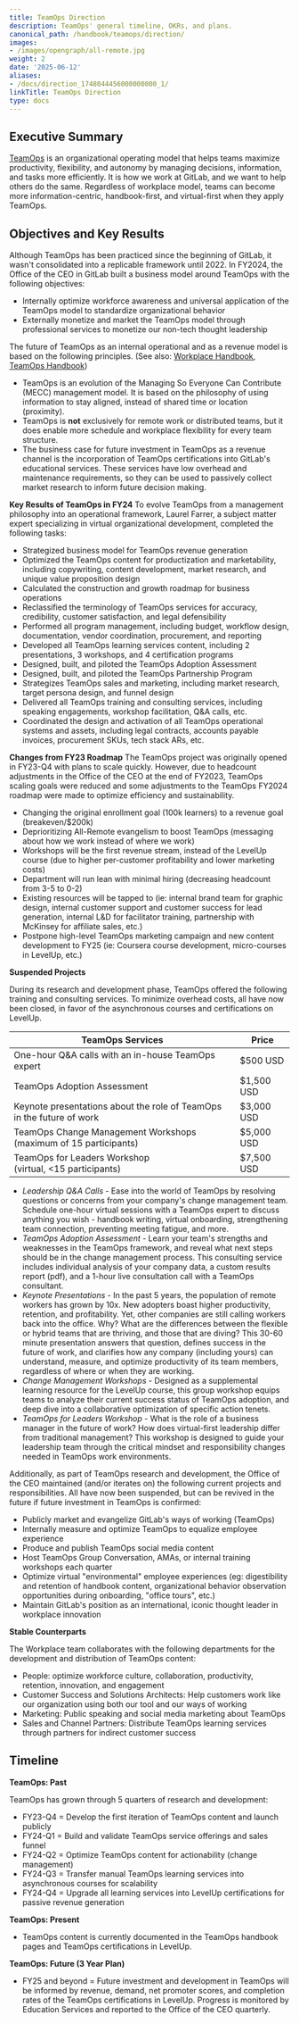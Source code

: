 ```yaml
---
title: TeamOps Direction
description: TeamOps' general timeline, OKRs, and plans.
canonical_path: /handbook/teamops/direction/
images:
- /images/opengraph/all-remote.jpg
weight: 2
date: '2025-06-12'
aliases:
- /docs/direction_1748044456000000000_1/
linkTitle: TeamOps Direction
type: docs
---
```


## Executive Summary

[TeamOps](https://about.gitlab.com/teamops/) is an organizational operating model that helps teams maximize productivity, flexibility, and autonomy by managing decisions, information, and tasks more efficiently. It is how we work at GitLab, and we want to help others do the same. Regardless of workplace model, teams can become more information-centric, handbook-first, and virtual-first when they apply TeamOps.

## Objectives and Key Results

Although TeamOps has been practiced since the beginning of GitLab, it wasn't consolidated into a replicable framework until 2022. In FY2024, the Office of the CEO in GitLab built a business model around TeamOps with the following objectives:

- Internally optimize workforce awareness and universal application of the TeamOps model to standardize organizational behavior
- Externally monetize and market the TeamOps model through professional services to monetize our non-tech thought leadership

The future of TeamOps as an internal operational and as a revenue model is based on the following principles. (See also: [Workplace Handbook](/handbook/ceo/office-of-the-ceo/workplace/), [TeamOps Handbook](/handbook/teamops))

- TeamOps is an evolution of the Managing So Everyone Can Contribute (MECC) management model. It is based on the philosophy of using information to stay aligned, instead of shared time or location (proximity).
- TeamOps is **not** exclusively for remote work or distributed teams, but it does enable more schedule and workplace flexibility for every team structure.
- The business case for future investment in TeamOps as a revenue channel is the incorporation of TeamOps certifications into GitLab's educational services. These services have low overhead and maintenance requirements, so they can be used to passively collect market research to inform future decision making.

**Key Results of TeamOps in FY24**
To evolve TeamOps from a management philosophy into an operational framework, Laurel Farrer, a subject matter expert specializing in virtual organizational development, completed the following tasks:

- Strategized business model for TeamOps revenue generation
- Optimized the TeamOps content for productization and marketability, including copywriting, content development, market research, and unique value proposition design
- Calculated the construction and growth roadmap for business operations
- Reclassified the terminology of TeamOps services for accuracy, credibility, customer satisfaction, and legal defensibility
- Performed all program management, including budget, workflow design, documentation, vendor coordination, procurement, and reporting
- Developed all TeamOps learning services content, including 2 presentations, 3 workshops, and 4 certification programs
- Designed, built, and piloted the TeamOps Adoption Assessment
- Designed, built, and piloted the TeamOps Partnership Program
- Strategizes TeamOps sales and marketing, including market research, target persona design, and funnel design
- Delivered all TeamOps training and consulting services, including speaking engagements, workshop facilitation, Q&A calls, etc.
- Coordinated the design and activation of all TeamOps operational systems and assets, including legal contracts, accounts payable invoices, procurement SKUs, tech stack ARs, etc.

**Changes from FY23 Roadmap**
The TeamOps project was originally opened in FY23-Q4 with plans to scale quickly. However, due to headcount adjustments in the Office of the CEO at the end of FY2023, TeamOps scaling goals were reduced and some adjustments to the TeamOps FY2024 roadmap were made to optimize efficiency and sustainability.

- Changing the original enrollment goal (100k learners) to a revenue goal (breakeven/$200k)
- Deprioritizing All-Remote evangelism to boost TeamOps (messaging about how we work instead of where we work)
- Workshops will be the first revenue stream, instead of the LevelUp course (due to higher per-customer profitability and lower marketing costs)
- Department will run lean with minimal hiring (decreasing headcount from 3-5 to 0-2)
- Existing resources will be tapped to (ie: internal brand team for graphic design, internal customer support and customer success for lead generation, internal L&D for facilitator training, partnership with McKinsey for affiliate sales, etc.)
- Postpone high-level TeamOps marketing campaign and new content development to FY25 (ie: Coursera course development, micro-courses in LevelUp, etc.)

**Suspended Projects**

During its research and development phase, TeamOps offered the following training and consulting services. To minimize overhead costs, all have now been closed, in favor of the asynchronous courses and certifications on LevelUp.

| TeamOps Services | Price |
| --- | --- |
| One-hour Q&A calls with an in-house TeamOps expert | $500 USD |
| TeamOps Adoption Assessment | $1,500 USD |
| Keynote presentations about the role of TeamOps in the future of work | $3,000 USD |
| TeamOps Change Management Workshops<br>(maximum of 15 participants) | $5,000 USD |
| TeamOps for Leaders Workshop<br>(virtual, &lt;15 participants) | $7,500 USD |

- *Leadership Q&A Calls* - Ease into the world of TeamOps by resolving questions or concerns from your company's change management team. Schedule one-hour virtual sessions with a TeamOps expert to discuss anything you wish - handbook writing, virtual onboarding, strengthening team connection, preventing meeting fatigue, and more.
- *TeamOps Adoption Assessment* - Learn your team's strengths and weaknesses in the TeamOps framework, and reveal what next steps should be in the change management process. This consulting service includes individual analysis of your company data, a custom results report (pdf), and a 1-hour live consultation call with a TeamOps consultant.
- *Keynote Presentations* - In the past 5 years, the population of remote workers has grown by 10x. New adopters boast higher productivity, retention, and profitability. Yet, other companies are still calling workers back into the office. Why? What are the differences between the flexible or hybrid teams that are thriving, and those that are diving? This 30-60 minute presentation answers that question, defines success in the future of work, and clarifies how any company (including yours) can understand, measure, and optimize productivity of its team members, regardless of where or when they are working.
- *Change Management Workshops* - Designed as a supplemental learning resource for the LevelUp course, this group workshop equips teams to analyze their current success status of TeamOps adoption, and deep dive into a collaborative optimization of specific action tenets.
- *TeamOps for Leaders Workshop* - What is the role of a business manager in the future of work? How does virtual-first leadership differ from traditional management? This workshop is designed to guide your leadership team through the critical mindset and responsibility changes needed in TeamOps work environments.

Additionally, as part of TeamOps research and development, the Office of the CEO maintained (and/or iterates on) the following current projects and responsibilities. All have now been suspended, but can be revived in the future if future investment in TeamOps is confirmed:

- Publicly market and evangelize GitLab's ways of working (TeamOps)
- Internally measure and optimize TeamOps to equalize employee experience
- Produce and publish TeamOps social media content
- Host TeamOps Group Conversation, AMAs, or internal training workshops each quarter
- Optimize virtual "environmental" employee experiences (eg: digestibility and retention of handbook content, organizational behavior observation opportunities during onboarding, "office tours", etc.)
- Maintain GitLab's position as an international, iconic thought leader in workplace innovation

**Stable Counterparts**

The Workplace team collaborates with the following departments for the development and distribution of TeamOps content:

- People: optimize workforce culture, collaboration, productivity, retention, innovation, and engagement
- Customer Success and Solutions Architects: Help customers work like our organization using both our tool and our ways of working
- Marketing: Public speaking and social media marketing about TeamOps
- Sales and Channel Partners: Distribute TeamOps learning services through partners for indirect customer success

## Timeline

**TeamOps: Past**

TeamOps has grown through 5 quarters of research and development:

- FY23-Q4 = Develop the first iteration of TeamOps content and launch publicly
- FY24-Q1 = Build and validate TeamOps service offerings and sales funnel
- FY24-Q2 = Optimize TeamOps content for actionability (change management)
- FY24-Q3 = Transfer manual TeamOps learning services into asynchronous courses for scalability
- FY24-Q4 = Upgrade all learning services into LevelUp certifications for passive revenue generation

**TeamOps: Present**

- TeamOps content is currently documented in the TeamOps handbook pages and TeamOps certifications in LevelUp.

**TeamOps: Future (3 Year Plan)**

- FY25 and beyond = Future investment and development in TeamOps will be informed by revenue, demand, net promoter scores, and completion rates of the TeamOps certifications in LevelUp. Progress is monitored by Education Services and reported to the Office of the CEO quarterly.
